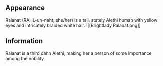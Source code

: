 
## Appearance
Ralanat (RAHL-uh-naht; she/her) is a tall, 
stately Alethi human with yellow eyes and intricately 
braided white hair.
![[Brightlady Ralanat.png]]
## Information
Ralanat is a third dahn Alethi, making her a person of 
some importance among the nobility.